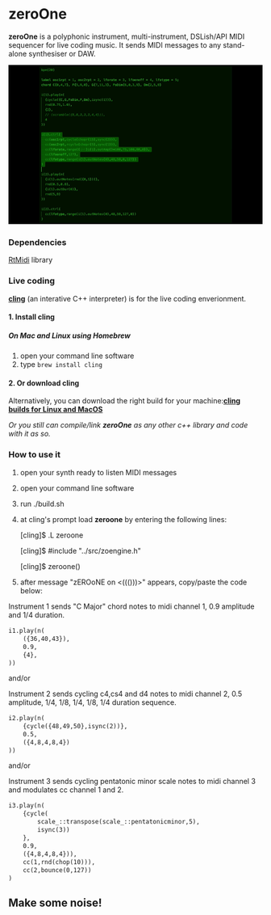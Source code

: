 # zeroOne 

__zeroOne__ is a polyphonic instrument, multi-instrument, DSLish/API MIDI sequencer for live coding music. It sends MIDI messages to any stand-alone synthesiser or DAW.

![livecoding_screenshot](https://github.com/pd3v/wide/blob/develop/livecoding_screenshot.png)

### Dependencies

[RtMidi](http://www.music.mcgill.ca/~gary/rtmidi/) library

### Live coding

[__cling__](https://github.com/root-project/cling.git) (an interative C++ interpreter) is for the live coding enverionment.

#### 1. Install cling

##### On Mac and Linux using Homebrew
1. open your command line software
2. type `brew install cling`

#### 2. Or download cling
Alternatively, you can download the right build for your machine:[__cling builds for Linux and MacOS__](https://root.cern.ch/download/cling/)

*Or you still can compile/link __zeroOne__ as any other c++ library and code with it as so.*
	
### How to use it
1. open your synth ready to listen MIDI messages
2. open your command line software
3. run ./build.sh
4. at cling's prompt load **zeroone** by entering the following lines:
	
	[cling]$ .L zeroone
	
	[cling]$ #include "../src/zoengine.h"
	
	[cling]$ zeroone()
	
5. after message "zEROoNE on <((()))>" appears, copy/paste the code below:
	
Instrument 1 sends "C Major" chord notes to midi channel 1, 0.9 amplitude and 1/4 duration.

```
i1.play(n(
	({36,40,43}),
	0.9,
	{4},
)) 
```

and/or

Instrument 2 sends cycling c4,cs4 and d4 notes to midi channel 2, 0.5 amplitude, 1/4, 1/8, 1/4, 1/8, 1/4  duration sequence.

```
i2.play(n(
	{cycle({48,49,50},isync(2))},
	0.5,
	({4,8,4,8,4})
)) 
```

and/or

Instrument 3 sends cycling pentatonic minor scale notes to midi channel 3 and modulates cc channel 1 and 2.

```
i3.play(n(
	{cycle(
		scale_::transpose(scale_::pentatonicminor,5),
		isync(3))
	},
	0.9,
	({4,8,4,8,4})),
	cc(1,rnd(chop(10))),
	cc(2,bounce(0,127))
) 
```

## Make some noise!
